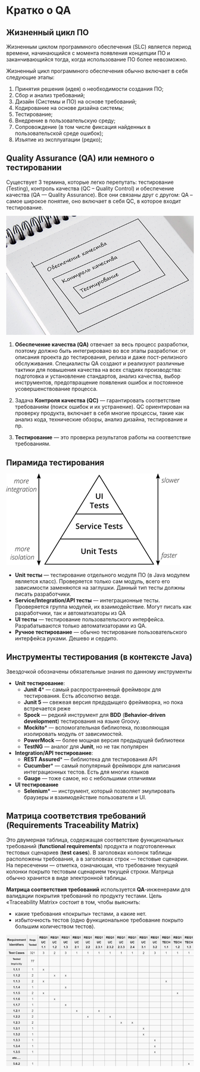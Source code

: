 # Кратко о QA

## Жизненный цикл ПО

Жизненным циклом программного обеспечения (SLC) является период времени, начинающийся с момента появления концепции ПО 
и заканчивающийся тогда, когда использование ПО более невозможно.

Жизненный цикл программного обеспечения обычно включает в себя следующие этапы: 

1. Принятия решения (идея) о необходимости создания ПО;
2. Сбор и анализ требований;
3. Дизайн (Системы и ПО) на основе требований;
4. Кодирование на основе дизайна системы;
5. Тестирование;
6. Внедрение в пользовательскую среду;
7. Сопровождение (в том числе фиксация найденных в пользовательской среде ошибок);
8. Изъятие из эксплуатации (редко);

## Quality Assurance (QA) или немного о тестировании

Существует 3 термина, которые легко перепутать: тестирование (Testing), контроль качества (QC – Quality Control) 
и обеспечение качества (QA — Quality Assurance). Все они связаны друг c другом: QA – самое широкое понятие, оно включает 
в себя QC, в которое входит тестирование.

![qa](img/qa1.jpg)

1. **Обеспечение качества (QA)** отвечает за весь процесс разработки, поэтому должно быть интегрировано во все этапы 
разработки: от описания проекта до тестирования, релиза и даже пост-релизного обслуживания. 
Специалисты QA создают и реализуют различные тактики для повышения качества на всех стадиях производства: 
подготовка и установление стандартов, анализ качества, выбор инструментов, предотвращение появления ошибок и 
постоянное усовершенствование процесса.

2. Задача **Контроля качества (QC)** — гарантировать соответствие требованиям (поиск ошибок и их устранение).
 QC ориентирован на проверку продукта, включает в себя многие процессы, такие как анализ кода, технические обзоры, 
 анализ дизайна, тестирование и пр.
 
3. **Тестирование** — это проверка результатов работы на соответствие требованиям.


## Пирамида тестирования

![qa2](img/qa2.png)

* **Unit тесты** — тестирование отдельного модуля ПО (в Java модулем является класс). Проверяется только сам модуль,
всего его зависимости заменяются на заглушки. Данный тип тесты должны писать разработчики.
* **Service/Integration/API тесты** — интеграционные тесты. Проверяется группа модулей, их взаимодействие. Могут писать 
как разработчики, так и автоматизаторы из QA
* **UI тесты** — тестирование пользовательского интерфейса. Разрабатываются только автоматизаторами из QA.
* **Ручное тестирование** — обычно тестирование пользовательского интерфейса руками. Дешево и сердито. 

## Инструменты тестирования (в контексте Java)

Звездочкой обозначены обязательные знания по данному инструменты

* **Unit тестирование**:
    * **Junit 4*** — самый распространненый фреймворк для тестирования. Есть абсолютно везде.  
    * **Junit 5** — свежеая версия предудыщего фреймворка, но пока встречается реже
    * **Spock** — редкий инструмент для **BDD** (**Behavior-driven development**) тестирования на языке Groovy.
    * **Mockito*** — вспомогательная библиотека, позволяющая изолировать модуль от зависимостей.
    * **PowerMock** — более мощная версия предыдущей библиотеки
    * **TestNG** — аналог для **Junit**, но не так популярен
* **Integration/API тестирование**:
   * **REST Assured*** — библиотека для тестирования API
   * **Cucumber*** — самый популярный фреймворк для написания интеграционных тестов. Есть для многих языков
   * **Gauge** — тоже самое, но с небольшими отличиями 
* **UI тестирование**
    * **Selenium*** — инструмент, который позволяет эмулировать браузеры и взаимодействие пользователя и UI. 

## Матрица соответствия требований (Requirements Traceability Matrix)          

Это двумерная таблица, содержащая соответствие функциональных требований (**functional requirements**) продукта и 
подготовленных тестовых сценариев (**test cases**). В заголовках колонок таблицы расположены требования, 
а в заголовках строк — тестовые сценарии. На пересечении — отметка, означающая, что требование текущей колонки 
покрыто тестовым сценарием текущей строки. Матрица обычно хранится в виде электронной таблицы.
 
**Матрица соответствия требований** используется **QA**-инженерами для валидации покрытия требований по продукту
 тестами. Цель «Traceability Matrix» состоит в том, чтобы выяснить:
* какие требования «покрыты» тестами, а какие нет.
* избыточность тестов (одно функциональное требование покрыто большим количеством тестов).

![qa3](img/qa3.png)













